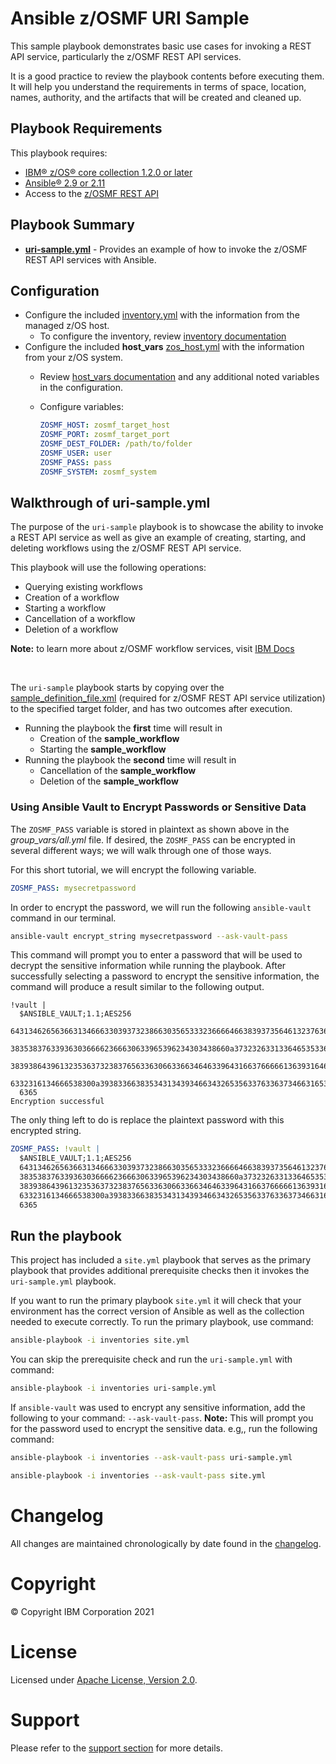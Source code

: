 # Ansible z/OSMF URI Sample
This sample playbook demonstrates basic use cases for invoking a REST API service,
particularly the z/OSMF REST API services.


It is a good practice to review the playbook contents before executing
them. It will help you understand the requirements in terms of space, location,
names, authority, and the artifacts that will be created and cleaned up.

## Playbook Requirements
This playbook requires:

- [IBM® z/OS® core collection 1.2.0 or later](https://galaxy.ansible.com/ibm/ibm_zos_core)
- [Ansible® 2.9 or 2.11](https://docs.ansible.com/ansible/latest/installation_guide/intro_installation.html)
- Access to the [z/OSMF REST API](https://www.ibm.com/docs/en/zos/2.4.0?topic=guide-using-zosmf-rest-services)

## Playbook Summary
- [**uri-sample.yml**](uri-sample.yml) - Provides an example of how to invoke the z/OSMF REST API services with Ansible.

## Configuration
- Configure the included [inventory.yml](inventories/inventory.yml) with the
  information from the managed z/OS host.
  - To configure the inventory, review
    [inventory documentation](../../docs/share/zos_core/configure_inventory.md)
- Configure the included **host_vars** [zos_host.yml](inventories/host_vars/zos_host.yml)
  with the information from your z/OS system.
  - Review [host_vars documentation](../../docs/share/zos_core/configure_host_vars.md)
    and any additional noted variables in the configuration.
  - Configure variables:

    ```yaml
    ZOSMF_HOST: zosmf_target_host
    ZOSMF_PORT: zosmf_target_port
    ZOSMF_DEST_FOLDER: /path/to/folder
    ZOSMF_USER: user
    ZOSMF_PASS: pass
    ZOSMF_SYSTEM: zosmf_system
    ```

## Walkthrough of uri-sample.yml
The purpose of the `uri-sample` playbook is to showcase the ability to invoke a REST API service as well as give an example of creating, starting, and deleting workflows using the z/OSMF REST API service.


This playbook will use the following operations:
* Querying existing workflows
* Creation of a workflow
* Starting a workflow
* Cancellation of a workflow
* Deletion of a workflow

**Note:** to learn more about z/OSMF workflow services, visit [IBM Docs](https://www.ibm.com/docs/en/zos/2.4.0?topic=services-zosmf-workflow)

<br>

The `uri-sample` playbook starts by copying over the [sample_definition_file.xml](files/sample_definition_file.xml) (required for z/OSMF REST API service utilization) to the specified target folder, and has two outcomes after execution.
* Running the playbook the **first** time will result in
    * Creation of the **sample_workflow**
    * Starting the **sample_workflow**
* Running the playbook the **second** time will result in
    * Cancellation of the **sample_workflow**
    * Deletion of the **sample_workflow**

### Using Ansible Vault to Encrypt Passwords or Sensitive Data
The `ZOSMF_PASS` variable is stored in plaintext as shown above in the *group_vars/all.yml* file. If desired, the `ZOSMF_PASS` can be encrypted in several different ways; we will walk through one of those ways.

For this short tutorial, we will encrypt the following variable.
```yaml
ZOSMF_PASS: mysecretpassword
```

In order to encrypt the password, we will run the following `ansible-vault` command in our terminal.
```bash
ansible-vault encrypt_string mysecretpassword --ask-vault-pass
```

This command will prompt you to enter a password that will be used to decrypt the sensitive information while running the playbook.
After successfully selecting a password to encrypt the sensitive information, the command will produce a result similar to the following output.
```
!vault |
  $ANSIBLE_VAULT;1.1;AES256
  64313462656366313466633039373238663035653332366664663839373564613237636662663766
  3835383763393630366662366630633965396234303438660a373232633133646535336530353961
  38393864396132353637323837656336306633663464633964316637666661363931646565616435
  6332316134666538300a393833663835343134393466343265356337633637346631653761653230
  6365
Encryption successful
```

The only thing left to do is replace the plaintext password with this encrypted string.

```yaml
ZOSMF_PASS: !vault |
  $ANSIBLE_VAULT;1.1;AES256
  64313462656366313466633039373238663035653332366664663839373564613237636662663766
  3835383763393630366662366630633965396234303438660a373232633133646535336530353961
  38393864396132353637323837656336306633663464633964316637666661363931646565616435
  6332316134666538300a393833663835343134393466343265356337633637346631653761653230
  6365
```

## Run the playbook
This project has included a `site.yml` playbook that serves as the primary playbook
that provides additional prerequisite checks then it invokes the `uri-sample.yml`
playbook.

If you want to run the primary playbook `site.yml` it will check that your environment
has the correct version of Ansible as well as the collection needed to execute
correctly. To run the primary playbook, use command:

```bash
ansible-playbook -i inventories site.yml
```

You can skip the prerequisite check and run the `uri-sample.yml` with
command:

```bash
ansible-playbook -i inventories uri-sample.yml
```

If `ansible-vault` was used to encrypt any sensitive information, add the
following to your command: `--ask-vault-pass`. **Note:** This will prompt you
for the password used to encrypt the sensitive data. e.g,, run the following command:

```bash
ansible-playbook -i inventories --ask-vault-pass uri-sample.yml
```

```bash
ansible-playbook -i inventories --ask-vault-pass site.yml
```

# Changelog
All changes are maintained chronologically by date found in the
[changelog](changelog.yml).

# Copyright
© Copyright IBM Corporation 2021

# License
Licensed under [Apache License,
Version 2.0](https://opensource.org/licenses/Apache-2.0).

# Support
Please refer to the [support section](https://github.com/IBM/z_ansible_collections_samples/blob/master/README.md#support) for more
details.

